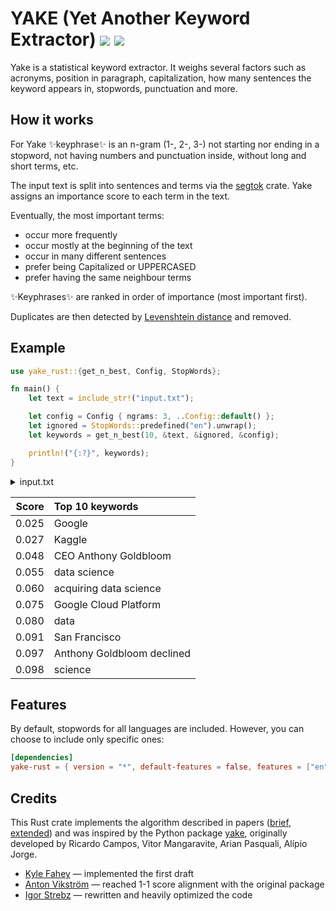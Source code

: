 # YAKE (Yet Another Keyword Extractor) [![](https://img.shields.io/crates/v/yake-rust.svg)](https://crates.io/crates/yake-rust) [![](https://docs.rs/yake-rust/badge.svg)](https://docs.rs/yake-rust/)

Yake is a statistical keyword extractor. It weighs several factors such as acronyms, position in
paragraph, capitalization, how many sentences the keyword appears in, stopwords, punctuation and more.

## How it works

For Yake ✨keyphrase✨ is an n-gram (1-, 2-, 3-) not starting nor ending in a stopword, not having numbers and punctuation inside, without long and short terms, etc.

The input text is split into sentences and terms via the [segtok](https://github.com/xamgore/segtok) crate.
Yake assigns an importance score to each term in the text.

Eventually, the most important terms:
- occur more frequently
- occur mostly at the beginning of the text
- occur in many different sentences
- prefer being Capitalized or UPPERCASED
- prefer having the same neighbour terms

✨Keyphrases✨ are ranked in order of importance (most important first).

Duplicates are then detected by [Levenshtein distance](https://en.wikipedia.org/wiki/Levenshtein_distance) and removed.

## Example

```rust
use yake_rust::{get_n_best, Config, StopWords};

fn main() {
    let text = include_str!("input.txt");

    let config = Config { ngrams: 3, ..Config::default() };
    let ignored = StopWords::predefined("en").unwrap();
    let keywords = get_n_best(10, &text, &ignored, &config);

    println!("{:?}", keywords);
}
```

<details><summary>input.txt</summary>

> **Google** is **acquiring** **data science** community **Kaggle**. Sources tell us that **Google** is acquiring **Kaggle**,
> a platform that hosts **data science** and machine learning competitions. Details about the transaction remain somewhat
> vague, but given that **Google** is hosting its Cloud Next conference in **San Francisco** this week, the official announcement could come as early as tomorrow.
> Reached by phone, **Kaggle** co-founder **CEO Anthony Goldbloom** **declined** to deny that the acquisition is happening.
> **Google** itself declined 'to comment on rumors'. **Kaggle**, which has about half a million **data** scientists on its platform,
> was founded by Goldbloom and Ben Hamner in 2010.
> The service got an early start and even though it has a few competitors like DrivenData, TopCoder and HackerRank,
> it has managed to stay well ahead of them by focusing on its specific niche.
> The service is basically the de facto home for running **data science** and machine learning competitions.
> With **Kaggle**, **Google** is buying one of the largest and most active communities for **data** scientists - and with that,
> it will get increased mindshare in this community, too (though it already has plenty of that thanks to Tensorflow
> and other projects). **Kaggle** has a bit of a history with **Google**, too, but that's pretty recent. Earlier this month,
> **Google** and **Kaggle** teamed up to host a $100,000 machine learning competition around classifying YouTube videos.
> That competition had some deep integrations with the **Google** **Cloud Platform**, too. Our understanding is that **Google**
> will keep the service running - likely under its current name. While the acquisition is probably more about
> **Kaggle**'s community than technology, **Kaggle** did build some interesting tools for hosting its competition
> and 'kernels', too. On **Kaggle**, kernels are basically the source code for analyzing **data** sets and developers can
> share this code on the platform (the company previously called them 'scripts').
> Like similar competition-centric sites, **Kaggle** also runs a job board, too. It's unclear what **Google** will do with
> that part of the service. According to Crunchbase, **Kaggle** raised \$12.5 million (though PitchBook says it's \$12.75)
> since its launch in 2010. Investors in **Kaggle** include Index Ventures, SV Angel, Max Levchin, Naval Ravikant,
> **Google** chief economist Hal Varian, Khosla Ventures and Yuri Milner
</details>

| Score | Top 10 keywords            |
|------:|:---------------------------|
| 0.025 | Google                     |
| 0.027 | Kaggle                     |
| 0.048 | CEO Anthony Goldbloom      |
| 0.055 | data science               |
| 0.060 | acquiring data science     |
| 0.075 | Google Cloud Platform      |
| 0.080 | data                       |
| 0.091 | San Francisco              |
| 0.097 | Anthony Goldbloom declined |
| 0.098 | science                    |


## Features
By default, stopwords for all languages are included. However, you can choose to include only specific ones:

```toml
[dependencies]
yake-rust = { version = "*", default-features = false, features = ["en", "de"] }
```

## Credits

This Rust crate implements the algorithm described in papers
([brief](https://web.archive.org/web/20240418035141/https://repositorio.inesctec.pt/server/api/core/bitstreams/ef121a01-a0a6-4be8-945d-3324a58fc944/content),
[extended](https://doi.org/10.1016/j.ins.2019.09.013)) and was inspired by
the Python package [yake](https://github.com/LIAAD/yake/), originally developed by
Ricardo Campos, Vitor Mangaravite, Arian Pasquali, Alípio Jorge.

- [Kyle Fahey](https://github.com/quesurifn) — implemented the first draft
- [Anton Vikström](https://github.com/bunny-therapist) — reached 1-1 score alignment with the original package
- [Igor Strebz](https://github.com/xamgore) — rewritten and heavily optimized the code

